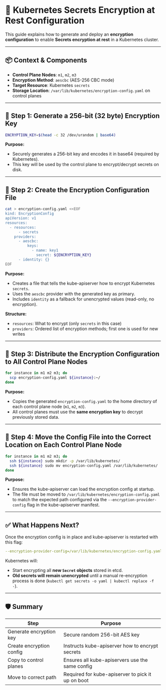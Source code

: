 # 🔐 Kubernetes Secrets Encryption at Rest Configuration

This guide explains how to generate and deploy an **encryption configuration** to enable **Secrets encryption at rest** in a Kubernetes cluster.

---

## 📦 Context & Components

- **Control Plane Nodes**: `m1`, `m2`, `m3`
- **Encryption Method**: `aescbc` (AES-256 CBC mode)
- **Target Resource**: Kubernetes `secrets`
- **Storage Location**: `/var/lib/kubernetes/encryption-config.yaml` on control planes

---

## 🔧 Step 1: Generate a 256-bit (32 byte) Encryption Key

```bash
ENCRYPTION_KEY=$(head -c 32 /dev/urandom | base64)
```

**Purpose:**
- Securely generates a 256-bit key and encodes it in base64 (required by Kubernetes).
- This key will be used by the control plane to encrypt/decrypt secrets on disk.

---

## 📄 Step 2: Create the Encryption Configuration File

```bash
cat > encryption-config.yaml <<EOF
kind: EncryptionConfig
apiVersion: v1
resources:
  - resources:
      - secrets
    providers:
      - aescbc:
          keys:
            - name: key1
              secret: ${ENCRYPTION_KEY}
      - identity: {}
EOF
```

**Purpose:**
- Creates a file that tells the kube-apiserver how to encrypt Kubernetes `secrets`.
- Uses the `aescbc` provider with the generated key as primary.
- Includes `identity` as a fallback for unencrypted values (read-only, no encryption).

**Structure:**
- `resources`: What to encrypt (only `secrets` in this case)
- `providers`: Ordered list of encryption methods; first one is used for new writes

---

## 🚚 Step 3: Distribute the Encryption Configuration to All Control Plane Nodes

```bash
for instance in m1 m2 m3; do
  scp encryption-config.yaml ${instance}:~/
done
```

**Purpose:**
- Copies the generated `encryption-config.yaml` to the home directory of each control plane node (`m1`, `m2`, `m3`).
- All control planes must use the **same encryption key** to decrypt previously stored data.

---

## 📁 Step 4: Move the Config File into the Correct Location on Each Control Plane Node

```bash
for instance in m1 m2 m3; do
  ssh ${instance} sudo mkdir -p /var/lib/kubernetes/
  ssh ${instance} sudo mv encryption-config.yaml /var/lib/kubernetes/
done
```

**Purpose:**
- Ensures the kube-apiserver can load the encryption config at startup.
- The file must be moved to `/var/lib/kubernetes/encryption-config.yaml` to match the expected path configured via the `--encryption-provider-config` flag in the kube-apiserver manifest.

---

## ✅ What Happens Next?

Once the encryption config is in place and kube-apiserver is restarted with this flag:

```yaml
--encryption-provider-config=/var/lib/kubernetes/encryption-config.yaml
```

Kubernetes will:
- Start encrypting all **new `Secret` objects** stored in etcd.
- **Old secrets will remain unencrypted** until a manual re-encryption process is done (`kubectl get secrets -o yaml | kubectl replace -f -`).

---

## 🛡️ Summary

| Step | Purpose |
|------|---------|
| Generate encryption key | Secure random 256-bit AES key |
| Create encryption config | Instructs kube-apiserver how to encrypt secrets |
| Copy to control planes | Ensures all kube-apiservers use the same config |
| Move to correct path | Required for kube-apiserver to pick it up on boot |
